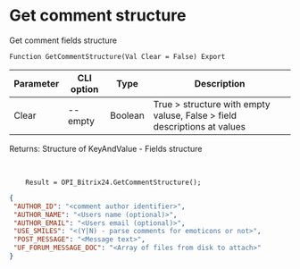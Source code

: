 ﻿---
sidebar_position: 9
---

# Get comment structure
 Get comment fields structure



`Function GetCommentStructure(Val Clear = False) Export`

  | Parameter | CLI option | Type | Description |
  |-|-|-|-|
  | Clear | --empty | Boolean | True > structure with empty valuse, False > field descriptions at values |

  
  Returns:  Structure of KeyAndValue - Fields structure

<br/>




```bsl title="Code example"
    Result = OPI_Bitrix24.GetCommentStructure();
```
 



```json title="Result"
{
 "AUTHOR_ID": "<comment author identifier>",
 "AUTHOR_NAME": "<Users name (optional)>",
 "AUTHOR_EMAIL": "<Users email (optional)>",
 "USE_SMILES": "<(Y|N) - parse comments for emoticons or not>",
 "POST_MESSAGE": "<Message text>",
 "UF_FORUM_MESSAGE_DOC": "<Array of files from disk to attach>"
}
```
